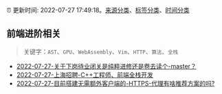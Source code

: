 :alarm_clock: 更新时间: 2022-07-27 17:49:18。[来源分类](../README.md)、[标签分类](../TAGS.md)、[时间分类](../TIMELINE.md)

## 前端进阶相关


> 关键字：`AST`、`GPU`、`WebAssembly`、`Vim`、`HTTP`、`算法`、`全栈`



- [2022-07-27-关于下岗待业闭关是纯粹进修还是卷去读个-master？](https://www.v2ex.com/t/869119) 
- [2022-07-27-上海招聘-C++工程师、前端全栈开发](https://www.v2ex.com/t/869111) 
- [2022-07-27-目前搭建无需额外客户端的-HTTPS-代理有啥推荐方案的吗?](https://www.v2ex.com/t/869110) 